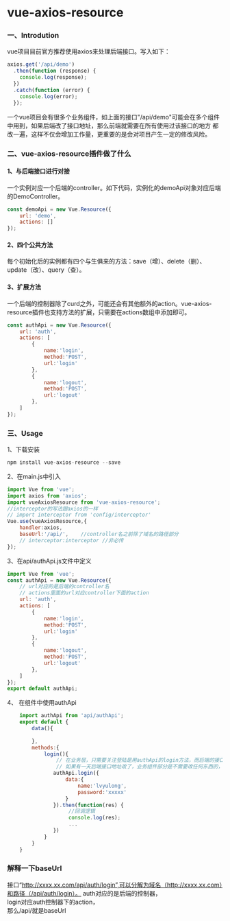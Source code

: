 # vue-axios-resource

### 一、Introdution

vue项目目前官方推荐使用axios来处理后端接口。写入如下：
```javascript
axios.get('/api/demo')
  .then(function (response) {
    console.log(response);
  })
  .catch(function (error) {
    console.log(error);
  });
```
一个vue项目会有很多个业务组件，如上面的接口"/api/demo"可能会在多个组件中用到，如果后端改了接口地址，那么前端就需要在所有使用过该接口的地方
都改一遍，这样不仅会增加工作量，更重要的是会对项目产生一定的修改风险。<br>

### 二、vue-axios-resource插件做了什么

#### 1、与后端接口进行对接
一个实例对应一个后端的controller。如下代码，实例化的demoApi对象对应后端的DemoController。
```javascript
const demoApi = new Vue.Resource({
    url: 'demo',
    actions: []
});
```
#### 2、四个公共方法
每个初始化后的实例都有四个与生俱来的方法：save（增）、delete（删）、update（改）、query（查）。

#### 3、扩展方法
一个后端的控制器除了curd之外，可能还会有其他额外的action。vue-axios-resource插件也支持方法的扩展，只需要在actions数组中添加即可。
```javascript
const authApi = new Vue.Resource({
    url: 'auth',
    actions: [
        {
            name:'login',
            method:'POST',
            url:'login'
        },
        {
            name:'logout',
            method:'POST',
            url:'logout'
        },
    ]
});
```
### 三、Usage

1、下载安装

```javascript
npm install vue-axios-resource --save
```

2、在main.js中引入

```javascript
import Vue from 'vue';
import axios from 'axios';
import vueAxiosResource from 'vue-axios-resource';
//interceptor的写法跟axios的一样
// import interceptor from 'config/interceptor'
Vue.use(vueAxiosResource,{
    handler:axios,
    baseUrl:'/api/',    //controller名之前除了域名的路径部分
    // interceptor:interceptor //非必传
});
```

3、在api/authApi.js文件中定义

```javascript
import Vue from 'vue';
const authApi = new Vue.Resource({
    // url对应的是后端的controller名
    // actions里面的url对应controller下面的action
    url: 'auth',
    actions: [
        {
            name:'login',
            method:'POST',
            url:'login'
        },
        {
            name:'logout',
            method:'POST',
            url:'logout'
        },
    ]
});
export default authApi;
```

4、 在组件中使用authApi
```javascript
    import authApi from 'api/authApi';
    export default {
        data(){
            
        },
        methods:{
            login(){
                // 在业务层，只需要关注登陆是用authApi的login方法，而后端的接口地址是不可见的
                // 如果有一天后端接口地址改了，业务组件部分是不需要改任何东西的，我们只需要改api/authApi.js中的url即可
               authApi.login({
                   data:{
                       name:'lvyulong',
                       password:'xxxxx'
                   }
               }).then(function(res) {
                    //回调逻辑
                    console.log(res);
                    ...
               })
            }
        }
    }
```

### 解释一下baseUrl
接口“http://xxxx.xx.com/api/auth/login”,可以分解为域名（http://xxxx.xx.com）和路径（/api/auth/login）。
auth对应的是后端的控制器，<br>
login对应auth控制器下的action，<br>
那么/api/就是baseUrl